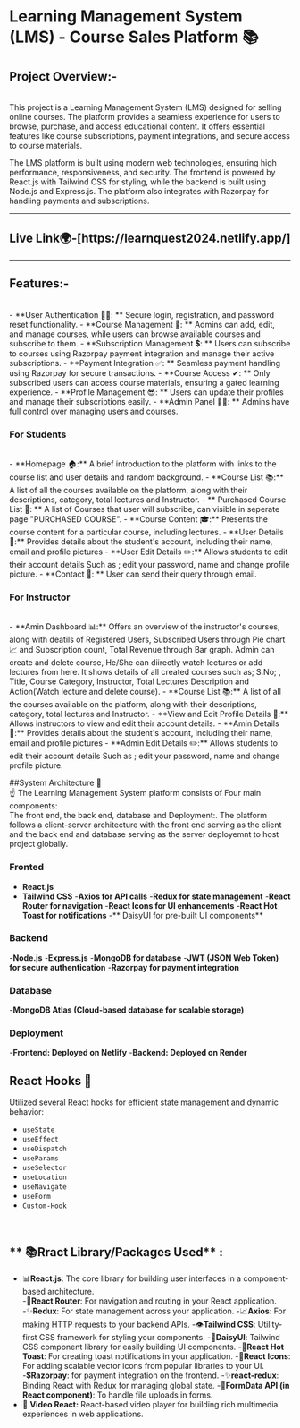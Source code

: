 # Learning Management System (LMS) - Course Sales Platform 📚

## Project Overview:-
<br/>
This project is a Learning Management System (LMS) designed for selling online courses. The platform provides a seamless experience for users to browse, purchase, and access educational content. It offers essential features like course subscriptions, payment integrations, and secure access to course materials.

The LMS platform is built using modern web technologies, ensuring high performance, responsiveness, and security. The frontend is powered by React.js with Tailwind CSS for styling, while the backend is built using Node.js and Express.js. The platform also integrates with Razorpay for handling payments and subscriptions.

<hr/>
<h2> Live Link🌍-[https://learnquest2024.netlify.app/] </h2>
<hr/>

## Features:-
<br/>
- **User Authentication 👨‍🎓: **  Secure login, registration, and password reset functionality.
- **Course Management 📕: ** Admins can add, edit, and manage courses, while users can browse available courses and subscribe to them.
- **Subscription Management 💲: ** Users can subscribe to courses using Razorpay payment integration and manage their active subscriptions.
- **Payment Integration ✅: ** Seamless payment handling using Razorpay for secure transactions.
- **Course Access ✔: ** Only subscribed users can access course materials, ensuring a gated learning experience.
- **Profile Management 😎: ** Users can update their profiles and manage their subscriptions easily.
- **Admin Panel 👨‍⚖️: ** Admins have full control over managing users and courses.
  
### For Students
<br/>
- **Homepage 🏠:** A brief introduction to the platform with links to the course list and user details and random background.
- **Course List 📚:** A list of all the courses available on the platform, along with their descriptions, category, total lectures and Instructor.
- ** Purchased Course List 📓: ** A list of Courses that user will subscribe, can visible in seperate page "PURCHASED COURSE".
- **Course Content 🎓:** Presents the course content for a particular course, including lectures.
- **User Details 👤:** Provides details about the student's account, including their name, email and profile pictures
- **User Edit Details ✏️:** Allows students to edit their account details Such as ; edit your password, name and change profile picture.
- **Contact 📩: ** User can send their query through email.

### For Instructor
<br/>
- **Amin Dashboard 📊:** Offers an overview of the instructor's courses, along with deatils of Registered Users, Subscribed Users through Pie chart📈 and Subscription count, Total Revenue through Bar graph. Admin can create and delete course, He/She can diirectly watch lectures or add lectures from here. It shows details of all created courses such as; S.No; , Title, Course Category, Instructor, Total Lectures Description and Action(Watch lecture and delete course).
- **Course List 📚:** A list of all the courses available on the platform, along with their descriptions, category, total lectures and Instructor.
- **View and Edit Profile Details 👀:** Allows instructors to view and edit their account details.
- **Amin Details 👤:** Provides details about the student's account, including their name, email and profile pictures
- **Admin Edit Details ✏️:** Allows students to edit their account details Such as ; edit your password, name and change profile picture.

##System Architecture 🏰
<br/>
☝ The Learning Management System  platform consists of Four main components: <br/>
The front end, the back end, database and Deployment:. The platform follows a client-server architecture  with the front end serving as the client and the back end and database serving as the server deployemnt to host project globally.

### Fronted
- **React.js**
- **Tailwind CSS**
-**Axios for API calls**
-**Redux for state management**
-**React Router for navigation**
-**React Icons for UI enhancements**
-**React Hot Toast for notifications**
-** DaisyUI for pre-built UI components**

### Backend
-**Node.js**
-**Express.js**
-**MongoDB for database**
-**JWT (JSON Web Token) for secure authentication**
-**Razorpay for payment integration**

### Database
-**MongoDB Atlas (Cloud-based database for scalable storage)**

### Deployment
-**Frontend: Deployed on Netlify**
-**Backend: Deployed on Render**


## React Hooks 🎣

Utilized several React hooks for efficient state management and dynamic behavior:

- `useState`
- `useEffect`
- `useDispatch`
- `useParams`
- `useSelector`
- `useLocation`
- `useNavigate`
- `useForm`
- `Custom-Hook`

<br/>

## ** 📚Rract Library/Packages Used** :

- 📊**React.js**: The core library for building user interfaces in a component-based architecture. <br/>
-🔑**React Router**: For navigation and routing in your React application.
-✨**Redux**: For state management across your application.
-📈**Axios**: For making HTTP requests to your backend APIs.
-👁**Tailwind CSS**: Utility-first CSS framework for styling your components.
-👀**DaisyUI**: Tailwind CSS component library for easily building UI components.
-🍞**React Hot Toast**: For creating toast notifications in your application.
-🎯**React Icons**: For adding scalable vector icons from popular libraries to your UI.
-💲**Razorpay**:  for payment integration on the frontend.
-✨**react-redux**: Binding React with Redux for managing global state.
-📃**FormData API (in React component)**: To handle file uploads in forms.
- 🎥 **Video React:**  React-based video player for building rich multimedia experiences in web applications.
